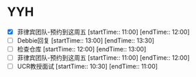 # YYH
- [x] 菲律宾团队-预约到这周五 [startTime:: 11:00]  [endTime:: 12:00]
- [ ] Debbie回复 [startTime:: 13:00]  [endTime:: 13:30]
- [ ] 检查仓库 [startTime:: 12:00]  [endTime:: 13:00]
- [ ] 菲律宾团队-预约到这周五 [startTime:: 11:00]  [endTime:: 12:00]
- [ ] UCR教授面试 [startTime:: 10:30]  [endTime:: 11:00]